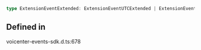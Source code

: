 ```ts
type ExtensionEventExtended: ExtensionEventUTCExtended | ExtensionEventEnded;
```

## Defined in

voicenter-events-sdk.d.ts:678
